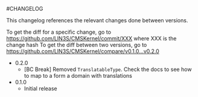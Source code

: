 #CHANGELOG

This changelog references the relevant changes done between versions.

To get the diff for a specific change, go to https://github.com/LIN3S/CMSKernel/commit/XXX where XXX is the change hash 
To get the diff between two versions, go to https://github.com/LIN3S/CMSKernel/compare/v0.1.0...v0.2.0

* 0.2.0
    * [BC Break] Removed `TranslatableType`. Check the docs to see how to map to a form a domain with translations
* 0.1.0
    * Initial release
